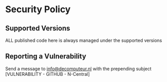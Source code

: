 # Security Policy

## Supported Versions

ALL published code here is always managed under the supported versions

## Reporting a Vulnerability
Send a message to info@decomputeur.nl with the prepending subject [VULNERABILITY - GITHUB - N-Central]
